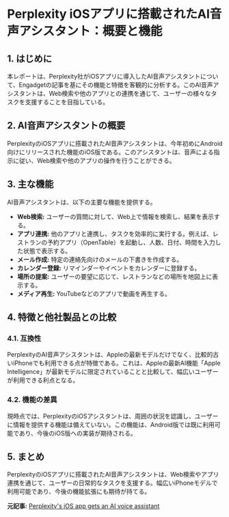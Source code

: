 # Perplexity iOSアプリに搭載されたAI音声アシスタント：概要と機能

## 1. はじめに

本レポートは、Perplexity社がiOSアプリに導入したAI音声アシスタントについて、Engadgetの記事を基にその機能と特徴を客観的に分析する。このAI音声アシスタントは、Web検索や他のアプリとの連携を通じて、ユーザーの様々なタスクを支援することを目指している。

## 2. AI音声アシスタントの概要

PerplexityのiOSアプリに搭載されたAI音声アシスタントは、今年初めにAndroid向けにリリースされた機能のiOS版である。このアシスタントは、音声による指示に従い、Web検索や他のアプリの操作を行うことができる。

## 3. 主な機能

AI音声アシスタントは、以下の主要な機能を提供する。

* **Web検索:** ユーザーの質問に対して、Web上で情報を検索し、結果を表示する。
* **アプリ連携:** 他のアプリと連携し、タスクを効率的に実行する。例えば、レストランの予約アプリ（OpenTable）を起動し、人数、日付、時間を入力した状態で表示する。
* **メール作成:** 特定の連絡先向けのメールの下書きを作成する。
* **カレンダー登録:** リマインダーやイベントをカレンダーに登録する。
* **場所の提案:** ユーザーの要望に応じて、レストランなどの場所を地図上に表示する。
* **メディア再生:** YouTubeなどのアプリで動画を再生する。

## 4. 特徴と他社製品との比較

### 4.1. 互換性

PerplexityのAI音声アシスタントは、Appleの最新モデルだけでなく、比較的古いiPhoneでも利用できる点が特徴である。これは、Appleの最新AI機能「Apple Intelligence」が最新モデルに限定されていることと比較して、幅広いユーザーが利用できる利点となる。

### 4.2. 機能の差異

現時点では、PerplexityのiOSアシスタントは、周囲の状況を認識し、ユーザーに情報を提供する機能は備えていない。この機能は、Android版では既に利用可能であり、今後のiOS版への実装が期待される。

## 5. まとめ

PerplexityのiOSアプリに搭載されたAI音声アシスタントは、Web検索やアプリ連携を通じて、ユーザーの日常的なタスクを支援する。幅広いiPhoneモデルで利用可能であり、今後の機能拡張にも期待が持てる。



**元記事:** [Perplexity's iOS app gets an AI voice assistant](https://www.engadget.com/ai/perplexitys-ios-app-gets-an-ai-voice-assistant-130035088.html)